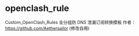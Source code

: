 # openclash_rule
Custom_OpenClash_Rules
全分组防 DNS 泄漏订阅转换模板
作者：https://github.com/Aethersailor
(修改自用)
